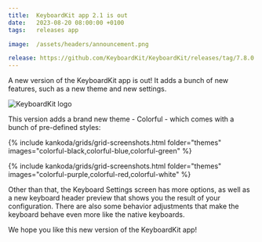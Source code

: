 ```yaml
---
title:  KeyboardKit app 2.1 is out
date:   2023-08-20 08:00:00 +0100
tags:   releases app

image:  /assets/headers/announcement.png

release: https://github.com/KeyboardKit/KeyboardKit/releases/tag/7.8.0
---
```


A new version of the KeyboardKit app is out! It adds a bunch of new features, such as a new theme and new settings.

![KeyboardKit logo]({{page.image}})

This version adds a brand new theme - Colorful - which comes with a bunch of pre-defined styles: 

{% include kankoda/grids/grid-screenshots.html folder="themes" images="colorful-black,colorful-blue,colorful-green" %}

{% include kankoda/grids/grid-screenshots.html folder="themes" images="colorful-purple,colorful-red,colorful-white" %}

Other than that, the Keyboard Settings screen has more options, as well as a new keyboard header preview that shows you the result of your configuration. There are also some behavior adjustments that make the keyboard behave even more like the native keyboards.

We hope you like this new version of the KeyboardKit app!